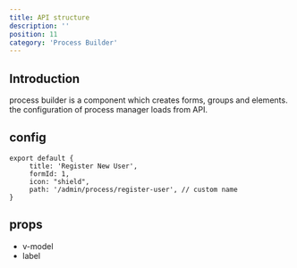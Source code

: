 ```yaml
---
title: API structure
description: ''
position: 11
category: 'Process Builder'
---
```


## Introduction
process builder is a component which creates forms, groups and elements. 
the configuration of process manager loads from API.

## config

```js[config.js]
export default {
     title: 'Register New User',
     formId: 1,
     icon: "shield",
     path: '/admin/process/register-user', // custom name
}
```

## props
- v-model 
- label